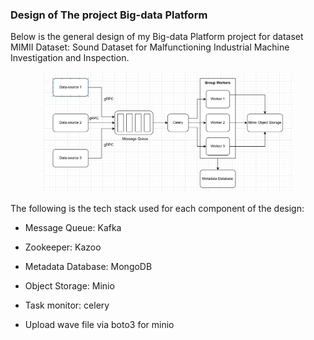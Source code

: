 ### Design of The project Big-data Platform

Below is the general design of my Big-data Platform project for dataset MIMII Dataset: Sound Dataset for Malfunctioning Industrial Machine Investigation and Inspection.

<div align="center">
    <a href="./">
        <img src="imgs/design.png" width="79%"/>
    </a>
</div>

The following is the tech stack used for each component of the design:

- Message Queue: Kafka

- Zookeeper: Kazoo

- Metadata Database: MongoDB

- Object Storage: Minio

- Task monitor: celery

- Upload wave file via boto3 for minio